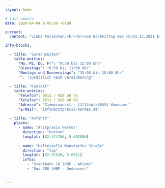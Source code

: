 ```yaml
---
layout: home 

# last update
date: 2020-04-04 9:00:00 +0100

current:
  content: "Liebe Patienten,<br><br>vom Nachmittag des <b>23.12.2021 bis zum 02.01.2021 bleibt die Praxis Hermes geschlossen.<br><br>Vertretung übernimmt <b>werktäglich</b> die <b>Praxis Lautenschläger, Lindener Markt 2, 30449 Hannover, (tel 0511/3949970)</b> oder jede andere ärtzliche Praxis Ihrer Wahl.<br> Am 03.01.2022 sind wir wieder für Sie da.<br><br>Wir wünschen Ihnen frohe Weihnachtstage und einen guten Rutsch ins neue Jahr!<br><br>Ihr Team der Praxis Hermes"

info-blocks:

  - title: "Sprechzeiten"
    table-entries:
      "Mo, Mi, Do, Fr": "8:50 bis 12:00 Uhr"
      "Dienstags": "8:50 bis 11:00 Uhr"
      "Montags und Donnerstags": "15:00 bis 18:00 Uhr"
      "": "Zusätzlich nach Vereinbarung"
  
  - title: "Kontakt"
    table-entries:
      "Telefon": 0511 / 928 60 76
      "Telefax": 0511 / 928 60 99
      "Adresse": "Zimmermannstr. 11/13<br>30453 Hannover"
      "E-Mail": "info@arztpraxis-hermes.de"
  
  - title: "Anfahrt"
    places:
      - name: "Arztpraxis Hermes"
        direction: "bottom"
        longlat: [52.374766, 9.692086]
      
      - name: "Haltestelle Wunstorfer Straße"
        direction: "top"
        longlat: [52.37539, 9.6951]
        infos:
          - "Stadtbahn 10 (HBF - Ahlem)"
          - "Bus 700 (HBF - Dedensen)"

      
---
```

